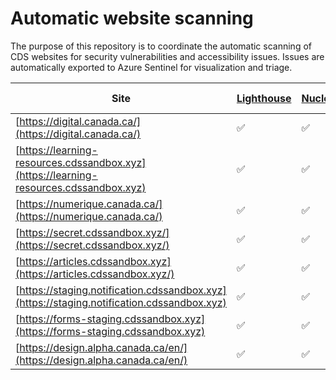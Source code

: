 # Automatic website scanning

The purpose of this repository is to coordinate the automatic scanning of CDS websites for security vulnerabilities and accessibility issues. Issues are automatically exported to Azure Sentinel for visualization and triage.


| Site | [Lighthouse](https://github.com/treosh/lighthouse-ci-action) | [Nuclei](https://github.com/projectdiscovery/nuclei-action) | [OWASP-Zap](https://github.com/zaproxy/action-full-scan) |
|---|---|---|---|
|[https://digital.canada.ca/](https://digital.canada.ca/)|✅|✅|⭕️|
|[https://learning-resources.cdssandbox.xyz](https://learning-resources.cdssandbox.xyz)|✅|✅|✅|
|[https://numerique.canada.ca/](https://numerique.canada.ca/)|✅|✅|⭕️|
|[https://secret.cdssandbox.xyz/](https://secret.cdssandbox.xyz/)|✅|✅|✅|
|[https://articles.cdssandbox.xyz](https://articles.cdssandbox.xyz/)|✅|✅|⭕️|
|[https://staging.notification.cdssandbox.xyz](https://staging.notification.cdssandbox.xyz)|✅|✅|⭕️|
|[https://forms-staging.cdssandbox.xyz](https://forms-staging.cdssandbox.xyz)|✅|✅|⭕️|
|[https://design.alpha.canada.ca/en/](https://design.alpha.canada.ca/en/)|✅|✅|⭕️|